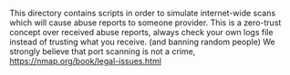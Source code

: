 This directory contains scripts in order to simulate internet-wide scans which will cause abuse reports to someone provider.
This is a zero-trust concept over received abuse reports, always check your own logs file instead of trusting what you receive. (and banning random people)
We strongly believe that port scanning is not a crime, https://nmap.org/book/legal-issues.html
